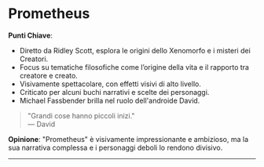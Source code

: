 # Prometheus  

 **Punti Chiave**: 
  - Diretto da Ridley Scott, esplora le origini dello Xenomorfo e i misteri dei Creatori.
  - Focus su tematiche filosofiche come l’origine della vita e il rapporto tra creatore e creato.
  - Visivamente spettacolare, con effetti visivi di alto livello.
  - Criticato per alcuni buchi narrativi e scelte dei personaggi.
  - Michael Fassbender brilla nel ruolo dell'androide David.

> "Grandi cose hanno piccoli inizi."  
> — David

**Opinione**: "Prometheus" è visivamente impressionante e ambizioso, ma la sua narrativa complessa e i personaggi deboli lo rendono divisivo.

---